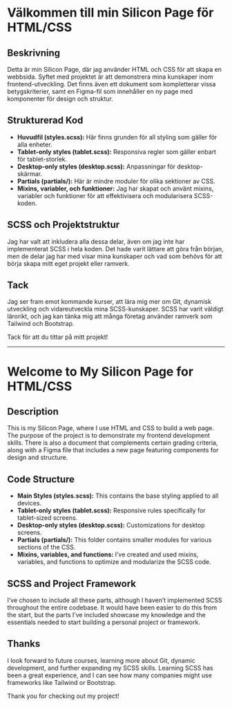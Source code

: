 # Välkommen till min Silicon Page för HTML/CSS

## Beskrivning
Detta är min Silicon Page, där jag använder HTML och CSS för att skapa en webbsida. Syftet med projektet är att demonstrera mina kunskaper inom frontend-utveckling. Det finns även ett dokument som kompletterar vissa betygskriterier, samt en Figma-fil som innehåller en ny page med komponenter för design och struktur.

## Strukturerad Kod
- **Huvudfil (styles.scss):** Här finns grunden för all styling som gäller för alla enheter.
- **Tablet-only styles (tablet.scss):** Responsiva regler som gäller enbart för tablet-storlek.
- **Desktop-only styles (desktop.scss):** Anpassningar för desktop-skärmar.
- **Partials (partials/):** Här är mindre moduler för olika sektioner av CSS.
- **Mixins, variabler, och funktioner:** Jag har skapat och använt mixins, variabler och funktioner för att effektivisera och modularisera SCSS-koden.

## SCSS och Projektstruktur
Jag har valt att inkludera alla dessa delar, även om jag inte har implementerat SCSS i hela koden. Det hade varit lättare att göra från början, men de delar jag har med visar mina kunskaper och vad som behövs för att börja skapa mitt eget projekt eller ramverk.

## Tack
Jag ser fram emot kommande kurser, att lära mig mer om Git, dynamisk utveckling och vidareutveckla mina SCSS-kunskaper. SCSS har varit väldigt lärorikt, och jag kan tänka mig att många företag använder ramverk som Tailwind och Bootstrap.

Tack för att du tittar på mitt projekt!



***************************************

# Welcome to My Silicon Page for HTML/CSS

## Description
This is my Silicon Page, where I use HTML and CSS to build a web page. The purpose of the project is to demonstrate my frontend development skills. There is also a document that complements certain grading criteria, along with a Figma file that includes a new page featuring components for design and structure.

## Code Structure
- **Main Styles (styles.scss):** This contains the base styling applied to all devices.
- **Tablet-only styles (tablet.scss):** Responsive rules specifically for tablet-sized screens.
- **Desktop-only styles (desktop.scss):** Customizations for desktop screens.
- **Partials (partials/):** This folder contains smaller modules for various sections of the CSS.
- **Mixins, variables, and functions:** I’ve created and used mixins, variables, and functions to optimize and modularize the SCSS code.

## SCSS and Project Framework
I’ve chosen to include all these parts, although I haven’t implemented SCSS throughout the entire codebase. It would have been easier to do this from the start, but the parts I’ve included showcase my knowledge and the essentials needed to start building a personal project or framework.

## Thanks
I look forward to future courses, learning more about Git, dynamic development, and further expanding my SCSS skills. Learning SCSS has been a great experience, and I can see how many companies might use frameworks like Tailwind or Bootstrap.

Thank you for checking out my project!
